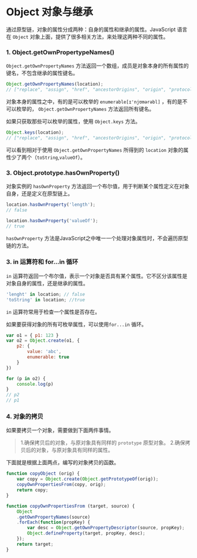 # Object 对象与继承

通过原型链，对象的属性分成两种：自身的属性和继承的属性。JavaScript 语言在 `Object` 对象上面，提供了很多相关方法，来处理这两种不同的属性。


### 1. Object.getOwnPropertypeNames()
`Object.getOwnPropertyNames` 方法返回一个数组，成员是对象本身的所有属性的键名，不包含继承的属性键名。

``` javascript
Object.getOwnPropertyNames(location);
// ["replace", "assign", "href", "ancestorOrigins", "origin", "protocol", "host", "hostname", "port", "pathname", "search", "hash", "reload", "toString", "valueOf"]
```
对象本身的属性之中，有的是可以枚举的 `enumerable[ɪ'njʊmərəbl]` ，有的是不可以枚举的， `Object.getOwnPropertyNames` 方法返回所有键名。

如果只获取那些可以枚举的属性，使用 `Object.keys` 方法。

``` javascript
Object.keys(location);
// ["replace", "assign", "href", "ancestorOrigins", "origin", "protocol", "host", "hostname", "port", "pathname", "search", "hash", "reload"]
```
可以看到相对于使用 `Object.getOwnPropertyNames` 所得到的 `location` 对象的属性少了两个（`toString`,`valueOf`）。


### 3. Object.prototype.hasOwnProperty()
对象实例的 `hasOwnProperty` 方法返回一个布尔值，用于判断某个属性定义在对象自身，还是定义在原型链上。

``` javascript
location.hasOwnProperty('length');
// false

location.hasOwnProperty('valueOf');
// true
```

`hasOwnProperty` 方法是JavaScript之中唯一一个处理对象属性时，不会遍历原型链的方法。


### 3. in 运算符和 for...in 循环

`in` 运算符返回一个布尔值，表示一个对象是否具有某个属性。它不区分该属性是对象自身的属性，还是继承的属性。

``` javascript
'lenght' in location; // false
'toString' in location; //true
```

`in` 运算符常用于检查一个属性是否存在。

如果要获得对象的所有可枚举属性，可以使用`for...in` 循环。

``` javascript
var o1 = { p1: 123 }
var o2 = Object.create(o1, {
	p2: {
		value: 'abc',
		enumerable: true
	}
})

for (p in o2) {
	console.log(p)
}
// p2
// p1
```

### 4. 对象的拷贝

如果要拷贝一个对象，需要做到下面两件事情。
>1.确保拷贝后的对象，与原对象具有同样的 `prototype` 原型对象。
>2.确保拷贝后的对象，与原对象具有同样的属性。

下面就是根据上面两点，编写的对象拷贝的函数。

``` javascript
function copyObject (orig) {
	var copy = Object.create(Object.getPrototypeOf(orig));
	copyOwnPropertiesFrom(copy, orig);
	return copy;
}

function copyOwnPropertiesFrom (target, source) {
	Object
	.getOwnPropertyNames(source)
	.forEach(function(propKey) {
		var desc = Object.getOwnPropertyDescriptor(source, propKey);
		Object.defineProperty(target, propKey, desc);
	});
	return target;
}
```